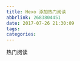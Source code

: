 ```yaml
---
title: Hexo 添加热门阅读
abbrlink: 2683804451
date: 2017-07-26 21:30:09
tags:
categories:
---
```

热门阅读
<!-- more -->
<script src="https://cdn1.lncld.net/static/js/av-core-mini-0.6.1.js"></script>
<script>AV.initialize("{{theme.leancloud_visitors.app_id}}", "{{theme.leancloud_visitors.app_key}}");</script>
<script type="text/javascript">
  var time=0
  var title=""
  var url=""
  var query = new AV.Query('Counter');//表名
  query.notEqualTo('id',0); //id不为0的结果
  query.descending('time'); //结果按阅读次数降序排序
  query.limit(20);  //最终只返回10条结果
  query.find().then(function (todo) {
    for (var i=0;i<10;i++){ 
      var result=todo[i].attributes;
      time=result.time; 
      title=result.title; 
      url=result.url;    
      var content="<p>"+"<font color='#0477ab'>"+"【阅读次数:"+time+"】"+"<a href='"+"http://wwww.mashangxue123.com"+url+"'>"+title+"</font>"+"</a>"+"</p>";
      document.getElementById("heheda").innerHTML+=content
    }
  }, function (error) {
    console.log("error");
  });
</script>